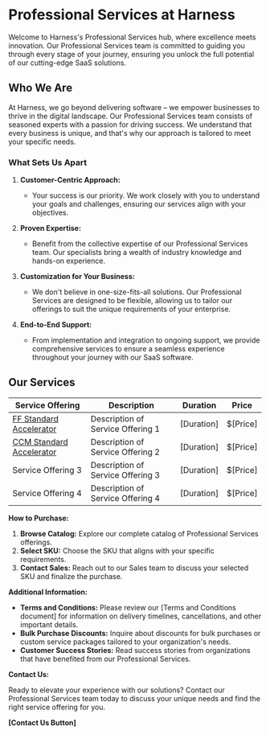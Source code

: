 # Professional Services at Harness

Welcome to Harness's Professional Services hub, where excellence meets innovation. Our Professional Services team is committed to guiding you through every stage of your journey, ensuring you unlock the full potential of our cutting-edge SaaS solutions.

## Who We Are

At Harness, we go beyond delivering software – we empower businesses to thrive in the digital landscape. Our Professional Services team consists of seasoned experts with a passion for driving success. We understand that every business is unique, and that's why our approach is tailored to meet your specific needs.

### What Sets Us Apart

1. **Customer-Centric Approach:**
   - Your success is our priority. We work closely with you to understand your goals and challenges, ensuring our services align with your objectives.

2. **Proven Expertise:**
   - Benefit from the collective expertise of our Professional Services team. Our specialists bring a wealth of industry knowledge and hands-on experience.

3. **Customization for Your Business:**
   - We don't believe in one-size-fits-all solutions. Our Professional Services are designed to be flexible, allowing us to tailor our offerings to suit the unique requirements of your enterprise.

4. **End-to-End Support:**
   - From implementation and integration to ongoing support, we provide comprehensive services to ensure a seamless experience throughout your journey with our SaaS software.

## Our Services

| **Service Offering**                       | **Description**                                    | **Duration** | **Price** |
|-------------------------------------------|----------------------------------------------------|--------------|-----------|
| [FF Standard Accelerator](https://docs.google.com/document/d/10cXpq_KNDu53zCC0-3kR43f9ADghBwRClkPbYfxw6nE/edit#heading=h.cem6w4cyq9y4)                      | Description of Service Offering 1                   | [Duration]   | $[Price]   |
| [CCM Standard Accelerator](https://docs.google.com/document/d/1636nxKEGQy2QdL4ZbRR1jF_eYaa7c_fsxndewyOVhvM/edit?usp=sharing)                     | Description of Service Offering 2                   | [Duration]   | $[Price]   |
| Service Offering 3                        | Description of Service Offering 3                   | [Duration]   | $[Price]   |
| Service Offering 4                        | Description of Service Offering 4                   | [Duration]   | $[Price]   |

**How to Purchase:**

1. **Browse Catalog:** Explore our complete catalog of Professional Services offerings.
2. **Select SKU:** Choose the SKU that aligns with your specific requirements.
3. **Contact Sales:** Reach out to our Sales team to discuss your selected SKU and finalize the purchase.

**Additional Information:**

- **Terms and Conditions:** Please review our [Terms and Conditions document] for information on delivery timelines, cancellations, and other important details.
- **Bulk Purchase Discounts:** Inquire about discounts for bulk purchases or custom service packages tailored to your organization's needs.
- **Customer Success Stories:** Read success stories from organizations that have benefited from our Professional Services.

**Contact Us:**

Ready to elevate your experience with our solutions? Contact our Professional Services team today to discuss your unique needs and find the right service offering for you.

**[Contact Us Button]**
